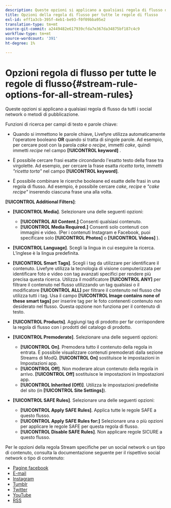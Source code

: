 ```yaml
---
description: Queste opzioni si applicano a qualsiasi regola di flusso da tutti i social network o metodi di pubblicazione.
title: Opzioni della regola di flusso per tutte le regole di flusso
exl-id: eff1a3cb-395f-4eb1-be93-f0f09bba95e2
translation-type: tm+mt
source-git-commit: a2449482e617939cfda7e367da34875bf187c4c9
workflow-type: tm+mt
source-wordcount: '391'
ht-degree: 1%

---
```


# Opzioni regola di flusso per tutte le regole di flusso{#stream-rule-options-for-all-stream-rules}

Queste opzioni si applicano a qualsiasi regola di flusso da tutti i social network o metodi di pubblicazione.

Funzioni di ricerca per campi di testo e parole chiave:

* Quando si immettono le parole chiave, Livefyre utilizza automaticamente l&#39;operatore booleano **OR** quando si tratta di singole parole. Ad esempio, per cercare post con la parola *cake* o *recipe*, immetti *cake*, quindi immetti *recipe* nel campo **[!UICONTROL keyword]** .

* È possibile cercare frasi esatte circondando l&#39;esatto testo della frase tra virgolette. Ad esempio, per cercare la frase esatta *ricetta torta*, immetti *&quot;ricetta torta&quot;* nel campo **[!UICONTROL keyword]**.

* È possibile combinare le ricerche booleane ed esatte delle frasi in una regola di flusso. Ad esempio, è possibile cercare *cake*, *recipe* e *&quot;cake recipe&quot;* inserendo ciascuna frase una alla volta.

**[!UICONTROL Additional Filters]**:

* **[!UICONTROL Media]**. Selezionare una delle seguenti opzioni:

   * **[!UICONTROL All Content.]** Consenti qualsiasi contenuto.
   * **[!UICONTROL Media Required.]** Consenti solo contenuti con immagini e video. (Per i contenuti Instagram e Facebook, puoi specificare solo **[!UICONTROL Photos]** o **[!UICONTROL Videos]** ).

* **[!UICONTROL Language]**. Scegli la lingua in cui eseguire la ricerca. L’inglese è la lingua predefinita.
* **[!UICONTROL Smart Tags]**. Scegli i tag da utilizzare per identificare il contenuto. Livefyre utilizza la tecnologia di visione computerizzata per identificare foto e video con tag avanzati specifici per rendere più precisa questa ricerca. Utilizza il modificatore **[!UICONTROL ANY]** per filtrare il contenuto nel flusso utilizzando un tag qualsiasi o il modificatore **[!UICONTROL ALL]** per filtrare il contenuto nel flusso che utilizza tutti i tag. Usa il campo **[!UICONTROL Image contains none of these smart tags]** per inserire tag per le foto contenenti contenuto non desiderato nel flusso. Questa opzione non funziona per il contenuto di testo.

* **[!UICONTROL Products]**. Aggiungi tag di prodotto per far corrispondere la regola di flusso con i prodotti del catalogo di prodotto.
* **[!UICONTROL Premoderate]**. Selezionare una delle seguenti opzioni:

   * **[!UICONTROL On]**. Premodera tutto il contenuto della regola in entrata. È possibile visualizzare contenuti premoderati dalla sezione Streams di ModQ. **[!UICONTROL On]** sostituisce le impostazioni in Impostazioni app.
   * **[!UICONTROL Off]**. Non moderare alcun contenuto della regola in arrivo. **[!UICONTROL Off]** sostituisce le impostazioni in Impostazioni app.
   * **[!UICONTROL Inherited (Off)]**. Utilizza le impostazioni predefinite del sito (in **[!UICONTROL Site Settings]**).

* **[!UICONTROL SAFE Rules]**. Selezionare una delle seguenti opzioni:
   * **[!UICONTROL Apply SAFE Rules]**. Applica tutte le regole SAFE a questo flusso.
   * **[!UICONTROL Apply SAFE Rules for:]** Selezionare una o più opzioni per applicare le regole SAFE per questa regola di flusso.
   * **[!UICONTROL Disable SAFE Rules]**. Non applicare regole SICURE a questo flusso.

Per le opzioni della regola Stream specifiche per un social network o un tipo di contenuto, consulta la documentazione seguente per il rispettivo social network o tipo di contenuto:

* [Pagine facebook](../c-streams/c-facebook-page-rules.md#c_facebook_page_rules)
* [E-mail](../c-streams/c-email-rules.md#c_email_rules)
* [Instagram](../c-streams/c-instagram-rules.md#c_instagram_rules)
* [Tumblr](../c-streams/c-tumblr-rules.md#c_tumblr_rules)
* [Twitter](../c-streams/c-twitter-rules.md#c_twitter_rules)
* [YouTube](../c-streams/c-youtube-rules/c-youtube-rules.md#c_youtube_rules)
* [RSS](../c-streams/c-rss-rules-streams.md#c_rss_rules_streams)
